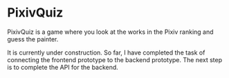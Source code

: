 # PixivQuiz
PixivQuiz is a game where you look at the works in the Pixiv ranking and guess the painter.

It is currently under construction.
So far, I have completed the task of connecting the frontend prototype to the backend prototype. The next step is to complete the API for the backend.